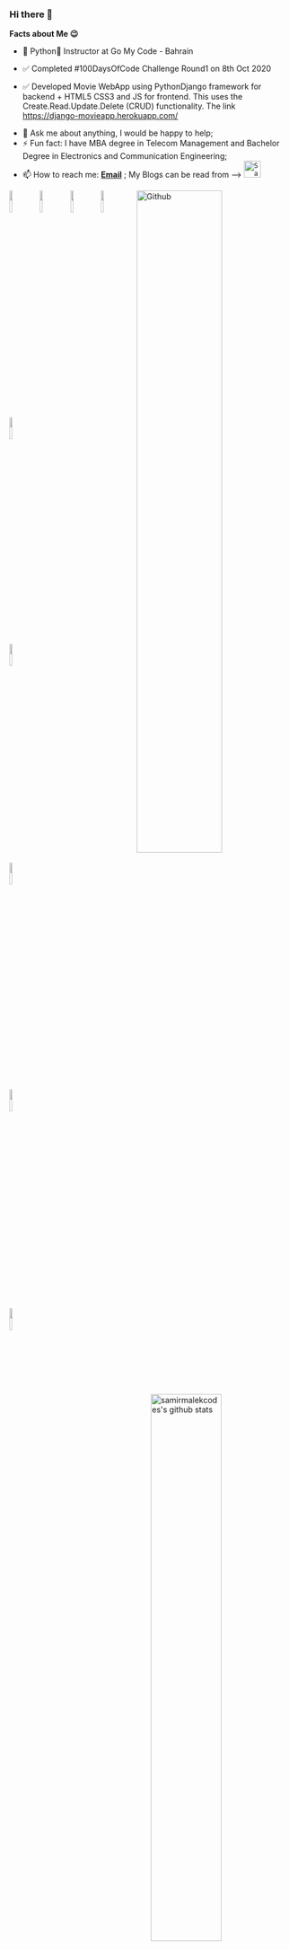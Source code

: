 ### Hi there 👋

**Facts about Me 😉**

<!--
**samirmalekcodes/samirmalekcodes** is a ✨ _special_ ✨ repository because its `README.md` (this file) appears on your GitHub profile. -->

- 💼 Python🐍 Instructor at Go My Code - Bahrain 

- ✅  Completed #100DaysOfCode Challenge Round1 on 8th Oct 2020
- ✅  Developed Movie WebApp using PythonDjango framework for backend + HTML5 CSS3 and JS for frontend. This uses the Create.Read.Update.Delete (CRUD) functionality. 
      The link https://django-movieapp.herokuapp.com/

<!--  👨🏻‍💻 Currently, I am working as Full-Time Freelance Web Developer/Coach and Remote Social Media Manager;-->
<!-- - 🌱 I’m currently learning on Python, JavaScript and it's frameworks used for Web Development. -->
<!-- - 👯 I’m currently in building phase of journey to become Full Stack Developer through <code><a href="www.instagram.com/samir_codes "><b>Instagram Blog</b></a> </code> and Eventually, land a Web Developer Job 😉 ; -->
- 💬 Ask me about anything, I would be happy to help;
- ⚡ Fun fact: I have MBA degree in Telecom Management and Bachelor Degree in Electronics and Communication Engineering;
- 📫 How to reach me:  <a href="mailto:samirmalek.dev@gmail.com"><b>Email</b></a> </code>;  My Blogs can be read from --> <code><a href="https://samirmalekcodes.hashnode.dev/"><img src="https://cdn.hashnode.com/res/hashnode/image/upload/v1592752137870/scHk9tTaA.png?auto=compress" alt="Samir Malek's Hashnode Profile" height="30" width="30"> 
</a></code>


<!-- Any image aligned to the right. Beware the width -->
<!-- <img width="60%" top="-100px" align="right" alt="Github" src="https://bit.ly/3jvLMET" /> -->
<img width="55%" align="right" alt="Github" src="https://bit.ly/39rHn1o" />

<!-- Your github readme stats
You can use this api: https://github.com/anuraghazra/github-readme-stats
-->
<p>
  <a href="https://github.com/samirmalekdev">
    <img width="50%" align="right" alt="samirmalekcodes's github stats" src="https://github-readme-stats.vercel.app/api?username=samirmalekcodes&show_icons=true&hide_border=true" />
  </a>
  
  <!-- Your languages and tools. Be careful with the alignment. 
  You can use this sites to get logos: https://www.vectorlogo.zone or https://simpleicons.org/
  -->
  <code><img width="10%" src="https://www.vectorlogo.zone/logos/w3_html5/w3_html5-ar21.svg"></code>
  <code><img width="10%" src="https://seeklogo.com/images/C/css3-logo-8724075274-seeklogo.com.png"></code>
  <code><img width="10%" src="https://www.vectorlogo.zone/logos/javascript/javascript-ar21.svg"></code>
  <code><img width="10%" src="https://www.vectorlogo.zone/logos/reactjs/reactjs-ar21.svg"></code>
  <!-- <code><img width="10%" src="https://www.vectorlogo.zone/logos/angular/angular-ar21.svg"></code> -->
  <code><img width="10%" src="https://www.vectorlogo.zone/logos/getbootstrap/getbootstrap-ar21.svg"></code>
  <br />
  <!-- <code><img width="10%" src="https://www.vectorlogo.zone/logos/nodejs/nodejs-ar21.svg"></code>
  <code><img width="10%" src="https://www.vectorlogo.zone/logos/expressjs/expressjs-ar21.svg"></code>
  <!-- <code><img width="10%" src="https://www.vectorlogo.zone/logos/mysql/mysql-ar21.svg"></code> -->
  <code><img width="10%" src="https://www.vectorlogo.zone/logos/djangoproject/djangoproject-ar21.svg"></code>
  <br />
  <code><img width="10%" src="https://www.vectorlogo.zone/logos/python/python-ar21.svg"></code>
 <!--  <code><img width="10%" src="https://www.vectorlogo.zone/logos/java/java-ar21.svg"></code> -->
  <code><img width="10%" src="https://www.vectorlogo.zone/logos/git-scm/git-scm-ar21.svg"></code>
  <br />
  <code><img width="10%" src="https://www.vectorlogo.zone/logos/visualstudio_code/visualstudio_code-ar21.svg"></code>
</p>
